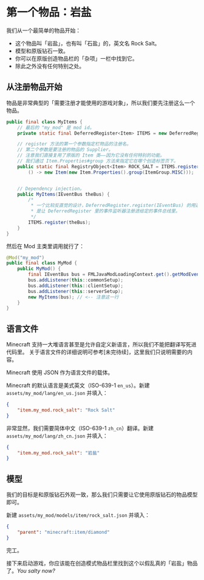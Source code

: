 # 第一个物品：岩盐

我们从一个最简单的物品开始：

  - 这个物品叫「岩盐」，也有叫「石盐」的，英文名 Rock Salt。
  - 模型和原版钻石一致。
  - 你可以在原版创造物品栏的「杂项」一栏中找到它。
  - 除此之外没有任何特别之处。

## 从注册物品开始

物品是非常典型的「需要注册才能使用的游戏对象」，所以我们要先注册这么一个物品。

```java
public final class MyItems {
    // 最后的 "my_mod" 是 mod id。
    private static final DeferredRegister<Item> ITEMS = new DeferredRegister<>(ForgeRegistries.ITEMS, "my_mod");

    // register 方法的第一个参数指定栏物品的注册名。
    // 第二个参数是要注册的物品的 Supplier。
    // 注意我们直接复用了原版的 Item 类——因为它没有任何特别的功能。
    // 我们通过 Item.Properties#group 方法来指定它在哪个创造标签页下。
    public static final RegistryObject<Item> ROCK_SALT = ITEMS.register("rock_salt", 
        () -> new Item(new Item.Properties().group(ItemGroup.MISC)));


    // Dependency injection。
    public MyItems(IEventBus theBus) {
        /* 
         * 一个比较反直觉的设计，DeferredRegister.register(IEventBus) 的用途
         * 是让 DeferredRegister 里的事件监听器注册进给定的事件总线里。
         */
        ITEMS.register(theBus);
    }
}
```

然后在 Mod 主类里调用就行了：

```java
@Mod("my_mod")
public final class MyMod {
    public MyMod() {
        final IEventBus bus = FMLJavaModLoadingContext.get().getModEventBus();
        bus.addListener(this::commonSetup);
        bus.addListener(this::clientSetup);
        bus.addListener(this::serverSetup);
        new MyItems(bus); // <-- 注意这一行
    }
}
```

## 语言文件

Minecraft 支持一大堆语言甚至是允许自定义新语言，所以我们不能把翻译写死进代码里。
关于语言文件的详细说明可参考[未完待续]，这里我们只说明需要的内容。

Minecraft 使用 JSON 作为语言文件的载体。

Minecraft 的默认语言是美式英文（ISO-639-1 `en_us`）。新建 `assets/my_mod/lang/en_us.json` 并填入：

```json
{
    "item.my_mod.rock_salt": "Rock Salt"
}
```

非常显然，我们需要简体中文（ISO-639-1 `zh_cn`）翻译。新建 `assets/my_mod/lang/zh_cn.json` 并填入：

```json
{
    "item.my_mod.rock_salt": "岩盐"
}
```

## 模型

我们的目标是和原版钻石外观一致，那么我们只需要让它使用原版钻石的物品模型即可。

新建 `assets/my_mod/models/item/rock_salt.json` 并填入：

```json
{
    "parent": "minecraft:item/diamond"
}
```

完工。

接下来启动游戏，你应该能在创造模式物品栏里找到这个以假乱真的「岩盐」物品了。*You salty now?*